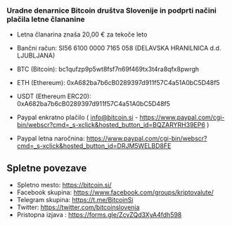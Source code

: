 
### Uradne denarnice Bitcoin društva Slovenije in podprti načini plačila letne člananine

* Letna članarina znaša 20,00 € za tekoče leto


- Bančni račun: SI56 6100 0000 7165 058 (DELAVSKA HRANILNICA d.d. LJUBLJANA)  

- BTC (Bitcoin): bc1qufzp9p5wt8fsf7n69f469tx3t4ra8qfx8pwrgh

- ETH (Ethereum): 0xA682ba7b6cB0289397d911f57C4a51A0bC5D48f5

- USDT (Ethereum ERC20): 0xA682ba7b6cB0289397d911f57C4a51A0bC5D48f5

- Paypal enkratno plačilo ( info@bitcoin.si - https://www.paypal.com/cgi-bin/webscr?cmd=_s-xclick&hosted_button_id=BQZARYRH39EP6 )

- Paypal letna naročnina: https://www.paypal.com/cgi-bin/webscr?cmd=_s-xclick&hosted_button_id=DRJM5WELBD8FE


## Spletne povezave

- Spletno mesto: https://bitcoin.si/
- Facebook skupina: https://www.facebook.com/groups/kriptovalute/
- Telegram skupina: https://t.me/BitcoinSi
- Twitter: https://twitter.com/bitcoinslovenia
- Pristopna izjava : https://forms.gle/ZcvZQd3XyA4fdh598

